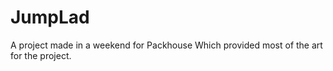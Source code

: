 # JumpLad
A project made in a weekend for Packhouse
Which provided most of the art for the project.
